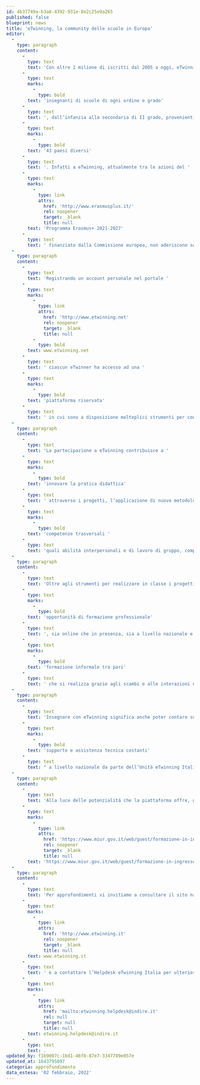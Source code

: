```yaml
---
id: 4b37749a-b3a8-4392-931e-8e2c25e9a265
published: false
blueprint: news
title: 'eTwinning, la community delle scuole in Europa'
editor:
  -
    type: paragraph
    content:
      -
        type: text
        text: 'Con oltre 1 milione di iscritti dal 2005 a oggi, eTwinning è la più grande community europea di '
      -
        type: text
        marks:
          -
            type: bold
        text: 'insegnanti di scuole di ogni ordine e grado'
      -
        type: text
        text: ', dall’infanzia alla secondaria di II grado, provenienti da '
      -
        type: text
        marks:
          -
            type: bold
        text: '43 paesi diversi'
      -
        type: text
        text: '. Infatti a eTwinning, attualmente tra le azioni del '
      -
        type: text
        marks:
          -
            type: link
            attrs:
              href: 'http://www.erasmusplus.it/'
              rel: noopener
              target: _blank
              title: null
        text: 'Programma Erasmus+ 2021-2027'
      -
        type: text
        text: ' finanziato dalla Commissione europea, non aderiscono soltanto gli Stati membri dell’Unione europea ma anche altri paesi europei o vicini all’Europa.'
  -
    type: paragraph
    content:
      -
        type: text
        text: 'Registrando un account personale nel portale '
      -
        type: text
        marks:
          -
            type: link
            attrs:
              href: 'http://www.etwinning.net'
              rel: noopener
              target: _blank
              title: null
          -
            type: bold
        text: www.etwinning.net
      -
        type: text
        text: ' ciascun eTwinner ha accesso ad una '
      -
        type: text
        marks:
          -
            type: bold
        text: 'piattaforma riservata'
      -
        type: text
        text: ' in cui sono a disposizione molteplici strumenti per conoscere e scambiare pratiche con colleghi del proprio e di altri paesi, attivare gemellaggi elettronici in cui coinvolgere i propri alunni per collaborare a distanza con altre scuole partner, usufruire di formazione professionale sia informale che formale.'
  -
    type: paragraph
    content:
      -
        type: text
        text: 'La partecipazione a eTwinning contribuisce a '
      -
        type: text
        marks:
          -
            type: bold
        text: 'innovare la pratica didattica'
      -
        type: text
        text: ' attraverso i progetti, l’applicazione di nuove metodologie e l’uso delle TIC, in un contesto multiculturale che favorisce l’internazionalizzazione e il multilinguismo. La progettualità eTwinning basata sulla collaborazione e il confronto con i pari, un approccio interdisciplinare nonché l’uso delle lingue straniere in contesti reali, favorisce negli alunni lo sviluppo di '
      -
        type: text
        marks:
          -
            type: bold
        text: 'competenze trasversali '
      -
        type: text
        text: 'quali abilità interpersonali e di lavoro di gruppo, competenze digitali e creatività.'
  -
    type: paragraph
    content:
      -
        type: text
        text: 'Oltre agli strumenti per realizzare in classe i progetti, eTwinning offre anche numerose '
      -
        type: text
        marks:
          -
            type: bold
        text: 'opportunità di formazione professionale'
      -
        type: text
        text: ', sia online che in presenza, sia a livello nazionale e regionale che europeo, per non parlare della '
      -
        type: text
        marks:
          -
            type: bold
        text: 'formazione informale tra pari'
      -
        type: text
        text: ' che si realizza grazie agli scambi e alle interazioni nella community.'
  -
    type: paragraph
    content:
      -
        type: text
        text: 'Insegnare con eTwinning significa anche poter contare su un servizio di '
      -
        type: text
        marks:
          -
            type: bold
        text: 'supporto e assistenza tecnica costanti'
      -
        type: text
        text: " a livello nazionale da parte dell’Unità eTwinning Italia, nonché sul supporto a livello locale di eTwinner più esperti, i Referenti e gli Ambasciatori eTwinning. \_"
  -
    type: paragraph
    content:
      -
        type: text
        text: 'Alla luce delle potenzialità che la piattaforma offre, già da diversi anni alcune regioni hanno inserito dei moduli su eTwinning all’interno dei percorsi di formazione per i docenti e dirigenti scolastici neoassunti. Inoltre, con la circolare 30345 del 4/10/21 eTwinning viene esplicitamente indicato dal Ministero dell’Istruzione come uno degli strumenti da utilizzare in supporto alla formazione dei docenti neoassunti '
      -
        type: text
        marks:
          -
            type: link
            attrs:
              href: 'https://www.miur.gov.it/web/guest/formazione-in-ingresso-neoassunti'
              rel: noopener
              target: _blank
              title: null
        text: 'https://www.miur.gov.it/web/guest/formazione-in-ingresso-neoassunti'
  -
    type: paragraph
    content:
      -
        type: text
        text: 'Per approfondimenti vi invitiamo a consultare il sito nazionale '
      -
        type: text
        marks:
          -
            type: link
            attrs:
              href: 'http://www.etwinning.it'
              rel: noopener
              target: _blank
              title: null
        text: www.etwinning.it
      -
        type: text
        text: ' e a contattare l’Helpdesk eTwinning Italia per ulteriori informazioni e assistenza '
      -
        type: text
        marks:
          -
            type: link
            attrs:
              href: 'mailto:etwinning.helpdesk@indire.it'
              rel: null
              target: null
              title: null
        text: etwinning.helpdesk@indire.it
      -
        type: text
        text: .
updated_by: f1b9007c-1bd1-46f8-87e7-3347789e057e
updated_at: 1643795097
categoria: approfondimento
data_estesa: '02 febbraio, 2022'
---
```

